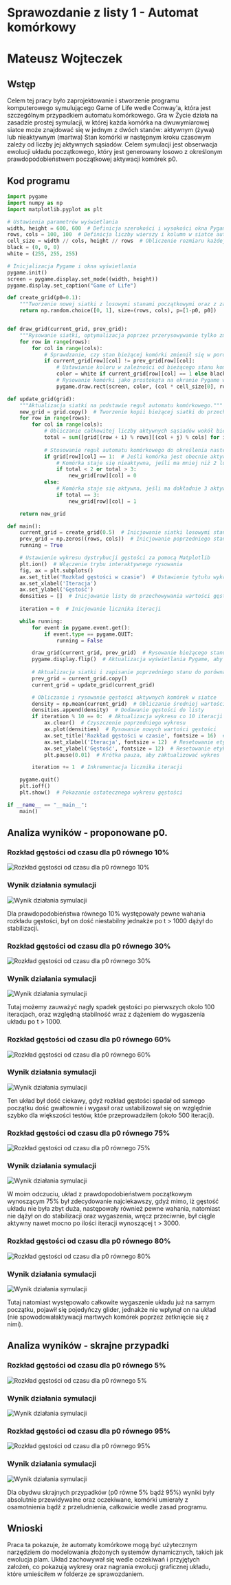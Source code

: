 # Sprawozdanie z listy 1 - Automat komórkowy

# Mateusz Wojteczek



## Wstęp

Celem tej pracy było zaprojektowanie i stworzenie programu komputerowego symulującego Game of Life wedle Conway'a, która jest szczególnym przypadkiem automatu komórkowego. Gra w Życie działa na zasadzie prostej symulacji, w której każda komórka na dwuwymiarowej siatce może znajdować się w jednym z dwóch stanów: aktywnym (żywa) lub nieaktywnym (martwa)
Stan komórki w następnym kroku czasowym zależy od liczby jej aktywnych sąsiadów. Celem symulacji jest obserwacja ewolucji układu początkowego, który jest generowany losowo z określonym prawdopodobieństwem początkowej aktywacji komórek p0.


## Kod programu

```python
import pygame  
import numpy as np  
import matplotlib.pyplot as plt  

# Ustawienia parametrów wyświetlania
width, height = 600, 600  # Definicja szerokości i wysokości okna Pygame
rows, cols = 100, 100  # Definicja liczby wierszy i kolumn w siatce automatu komórkowego
cell_size = width // cols, height // rows  # Obliczenie rozmiaru każdej komórki w siatce
black = (0, 0, 0)  
white = (255, 255, 255)  

# Inicjalizacja Pygame i okna wyświetlania
pygame.init()  
screen = pygame.display.set_mode((width, height))  
pygame.display.set_caption("Game of Life")  

def create_grid(p0=0.1):
    """Tworzenie nowej siatki z losowymi stanami początkowymi oraz z zadanym prawdopodobieństwem p0."""
    return np.random.choice([0, 1], size=(rows, cols), p=[1-p0, p0])


def draw_grid(current_grid, prev_grid):
    """Rysowanie siatki, optymalizacja poprzez przerysowywanie tylko zmienionych komórek."""
    for row in range(rows):
        for col in range(cols):
            # Sprawdzanie, czy stan bieżącej komórki zmienił się w porównaniu do poprzedniego stanu
            if current_grid[row][col] != prev_grid[row][col]:
                # Ustawianie koloru w zależności od bieżącego stanu komórki (aktywna lub nieaktywna)
                color = white if current_grid[row][col] == 1 else black
                # Rysowanie komórki jako prostokąta na ekranie Pygame w określonym kolorze
                pygame.draw.rect(screen, color, (col * cell_size[0], row * cell_size[1], cell_size[0], cell_size[1]))

def update_grid(grid):
    """Aktualizacja siatki na podstawie reguł automatu komórkowego."""
    new_grid = grid.copy()  # Tworzenie kopii bieżącej siatki do przechowywania nowych stanów
    for row in range(rows):
        for col in range(cols):
            # Obliczanie całkowitej liczby aktywnych sąsiadów wokół bieżącej komórki (bez aktualnej komórki)
            total = sum([grid[(row + i) % rows][(col + j) % cols] for i in range(-1, 2) for j in range(-1, 2)]) - grid[row][col]
            
            # Stosowanie reguł automatu komórkowego do określenia następnego stanu komórki
            if grid[row][col] == 1:  # Jeśli komórka jest obecnie aktywna
                # Komórka staje się nieaktywna, jeśli ma mniej niż 2 lub więcej niż 3 aktywnych sąsiadów (przeludnienie lub osamotnienie)
                if total < 2 or total > 3:
                    new_grid[row][col] = 0
            else:  
                # Komórka staje się aktywna, jeśli ma dokładnie 3 aktywnych sąsiadów (rozmnażanie)
                if total == 3:
                    new_grid[row][col] = 1

    return new_grid  

def main():
    current_grid = create_grid(0.5)  # Inicjowanie siatki losowymi stanami
    prev_grid = np.zeros((rows, cols))  # Inicjowanie poprzedniego stanu siatki dla porównania (początkowo same zera)
    running = True  

    # Ustawienie wykresu dystrybucji gęstości za pomocą Matplotlib
    plt.ion()  # Włączenie trybu interaktywnego rysowania
    fig, ax = plt.subplots()  
    ax.set_title('Rozkład gęstości w czasie')  # Ustawienie tytułu wykresu
    ax.set_xlabel('Iteracja')  
    ax.set_ylabel('Gęstość')  
    densities = []  # Inicjowanie listy do przechowywania wartości gęstości w czasie
    
    iteration = 0  # Inicjowanie licznika iteracji

    while running:  
        for event in pygame.event.get():  
            if event.type == pygame.QUIT:  
                running = False  

        draw_grid(current_grid, prev_grid)  # Rysowanie bieżącego stanu siatki
        pygame.display.flip()  # Aktualizacja wyświetlania Pygame, aby pokazać nowe rysowanie
        
        # Aktualizacja siatki i zapisanie poprzedniego stanu do porównania w następnej iteracji
        prev_grid = current_grid.copy()
        current_grid = update_grid(current_grid)

        # Obliczanie i rysowanie gęstości aktywnych komórek w siatce
        density = np.mean(current_grid)  # Obliczanie średniej wartości siatki (gęstość aktywnych komórek)
        densities.append(density)  # Dodawanie gęstości do listy
        if iteration % 10 == 0:  # Aktualizacja wykresu co 10 iteracji dla efektywności
            ax.clear()  # Czyszczenie poprzedniego wykresu
            ax.plot(densities)  # Rysowanie nowych wartości gęstości
            ax.set_title('Rozkład gęstości w czasie', fontsize = 16)  # Resetowanie tytułu (usuniętego przez ax.clear())
            ax.set_xlabel('Iteracja', fontsize = 12)  # Resetowanie etykiety osi X
            ax.set_ylabel('Gęstość', fontsize = 12)  # Resetowanie etykiety osi Y
            plt.pause(0.01)  # Krótka pauza, aby zaktualizować wykres

        iteration += 1  # Inkrementacja licznika iteracji

    pygame.quit()  
    plt.ioff()  
    plt.show()  # Pokazanie ostatecznego wykresu gęstości

if __name__ == "__main__":
    main()  
```


## Analiza wyników - proponowane p0.
### Rozkład gęstości od czasu dla p0 równego 10%

![Rozkład gęstości od czasu dla p0 równego 10%](Snapshots/P0.1/Figure_1.PNG)

### Wynik działania symulacji
![Wynik działania symulacji](Snapshots/P0.1/untitled.PNG)

Dla prawdopodobieństwa równego 10% występowały pewne wahania rozkładu gęstości, był on dość niestabilny jednakże po t > 1000 dążył do stabilizacji.

### Rozkład gęstości od czasu dla p0 równego 30%

![Rozkład gęstości od czasu dla p0 równego 30%](Snapshots/P0.3/Figure_1.PNG)

### Wynik działania symulacji
![Wynik działania symulacji](Snapshots/P0.3/untitled.PNG)

Tutaj możemy zauważyć nagły spadek gęstości po pierwszych okolo 100 iteracjach, oraz względną stabilność wraz z dążeniem do wygaszenia układu po t > 1000.

### Rozkład gęstości od czasu dla p0 równego 60%

![Rozkład gęstości od czasu dla p0 równego 60%](Snapshots/P0.6/Figure_1.PNG)

### Wynik działania symulacji
![Wynik działania symulacji](Snapshots/P0.6/untitled.PNG)

Ten układ był dość ciekawy, gdyż rozkład gęstości spadał od samego początku dość gwałtownie i wygasił oraz ustabilizował się on względnie szybko dla większości testów, któe przeprowadziłem (około 500 iteracji).

### Rozkład gęstości od czasu dla p0 równego 75%

![Rozkład gęstości od czasu dla p0 równego 75%](Snapshots/P0.75/Figure_1.PNG)

### Wynik działania symulacji
![Wynik działania symulacji](Snapshots/P0.75/untitled.PNG)

W moim odczuciu, układ z prawdopodobieństwem początkowym wynoszącym 75% był zdecydowanie najciekawszy, gdyż mimo, iż gęstość układu nie była zbyt duża, następowały również pewne wahania, natomiast nie dążył on do stabilizacji oraz wygaszenia, wręcz przeciwnie, był ciągle aktywny nawet mocno po ilości iteracji wynoszącej t > 3000.

### Rozkład gęstości od czasu dla p0 równego 80%

![Rozkład gęstości od czasu dla p0 równego 80%](Snapshots/P0.8/Figure_1.PNG)

### Wynik działania symulacji
![Wynik działania symulacji](Snapshots/P0.8/untitled.PNG)

Tutaj natomiast występowało całkowite wygaszenie układu już na samym początku, pojawił się pojedyńczy glider, jednakże nie wpłynął on na układ (nie spowodowałaktywacji martwych komórek poprzez zetknięcie się z nimi).

## Analiza wyników - skrajne przypadki

### Rozkład gęstości od czasu dla p0 równego 5%

![Rozkład gęstości od czasu dla p0 równego 5%](Snapshots/Skrajne/P0.05/Figure_1.PNG)

### Wynik działania symulacji
![Wynik działania symulacji](Snapshots/Skrajne/P0.05/untitled.PNG)


### Rozkład gęstości od czasu dla p0 równego 95%

![Rozkład gęstości od czasu dla p0 równego 95%](Snapshots/Skrajne/P0.95/Figure_1.PNG)

### Wynik działania symulacji
![Wynik działania symulacji](Snapshots/Skrajne/P0.95/untitled.PNG)


Dla obydwu skrajnych przypadków (p0 równe 5% bądź 95%) wyniki były absolutnie przewidywalne oraz oczekiwane, komórki umierały z osamotnienia bądź z przeludnienia, całkowicie wedle zasad programu.




## Wnioski
Praca ta pokazuje, że automaty komórkowe mogą być użytecznym narzędziem do modelowania złożonych systemów dynamicznych, takich jak ewolucja plam. Układ zachowywał się wedle oczekiwań i przyjętych założeń, co pokazują wykresy oraz nagrania ewolucji graficznej układu, które umieściłem w folderze ze sprawozdaniem.


